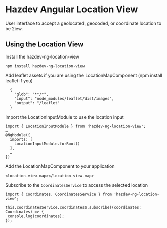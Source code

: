 # Hazdev Angular Location View

User interface to accept a geolocated, geocoded, or coordinate location to be
2iew.

## Using the Location View

Install the hazdev-ng-location-view
```
npm install hazdev-ng-location-view
```

Add leaflet assets if you are using the LocationMapComponent (npm install
leaflet if you)
```
  {
    "glob": "**/*",
    "input": "node_modules/leaflet/dist/images",
    "output": "/leaflet"
  }
```

Import the LocationInputModule to use the location input
```
import { LocationInputModule } from 'hazdev-ng-location-view';
…
@NgModule({
  imports: [
    LocationInputModule.forRoot()
  ],
  …
})
```

Add the LocationMapComponent to your application
```
<location-view-map></location-view-map>
```


Subscribe to the `CoordinatesService` to access the selected location
```
import { Coordinates, CoordinatesService } from 'hazdev-ng-location-view';

this.coordinatesService.coordinates$.subscribe((coordinates: Coordinates) => {
 console.log(coordinates);
});
```
